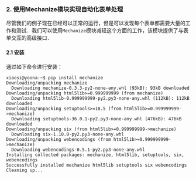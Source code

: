 


### 2. 使用Mechanize模块实现自动化表单处理

尽管我们的例子现在已经可以正常的运行，但是可以发现每个表单都需要大量的工作和测试．我们可以使用`Mechanize`模块减轻这个方面的工作，该模块提供了与表单交互的高级接口．

#### 2.1 安装

通过如下命令进行安装：
```
xiaosi@yoona:~$ pip install mechanize
Downloading/unpacking mechanize
  Downloading mechanize-0.3.3-py2-none-any.whl (93kB): 93kB downloaded
Downloading/unpacking html5lib>=0.999999999 (from mechanize)
  Downloading html5lib-0.999999999-py2.py3-none-any.whl (112kB): 112kB downloaded
Downloading/unpacking setuptools>=18.5 (from html5lib>=0.999999999->mechanize)
  Downloading setuptools-36.0.1-py2.py3-none-any.whl (476kB): 476kB downloaded
Downloading/unpacking six (from html5lib>=0.999999999->mechanize)
  Downloading six-1.10.0-py2.py3-none-any.whl
Downloading/unpacking webencodings (from html5lib>=0.999999999->mechanize)
  Downloading webencodings-0.5.1-py2.py3-none-any.whl
Installing collected packages: mechanize, html5lib, setuptools, six, webencodings
Successfully installed mechanize html5lib setuptools six webencodings
Cleaning up...

```
